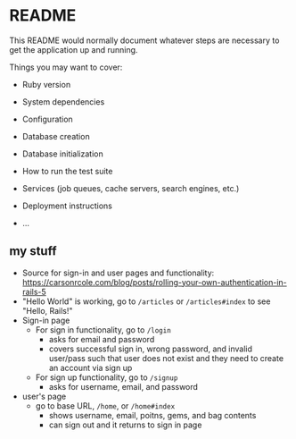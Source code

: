# README

This README would normally document whatever steps are necessary to get the
application up and running.

Things you may want to cover:

* Ruby version

* System dependencies

* Configuration

* Database creation

* Database initialization

* How to run the test suite

* Services (job queues, cache servers, search engines, etc.)

* Deployment instructions

* ...

## my stuff

- Source for sign-in and user pages and functionality: https://carsonrcole.com/blog/posts/rolling-your-own-authentication-in-rails-5
- "Hello World" is working, go to `/articles` or `/articles#index` to see "Hello, Rails!"
- Sign-in page
  - For sign in functionality, go to `/login`
    - asks for email and password
    - covers successful sign in, wrong password, and invalid user/pass such that user does not exist and they need to create an account via sign up
  - For sign up functionality, go to `/signup`
    - asks for username, email, and password
- user's page
  - go to base URL, `/home`, or `/home#index`
    - shows username, email, poitns, gems, and bag contents
    - can sign out and it returns to sign in page
